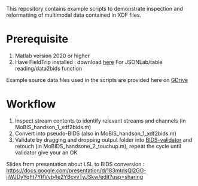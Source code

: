This repository contains example scripts to demonstrate inspection and reformatting of multimodal data contained in XDF files. 

# Prerequisite 
1. Matlab version 2020 or higher
2. Have FieldTrip installed : download [here](https://www.fieldtriptoolbox.org/download/) 
For JSONLab/table reading/data2bids function 

Example source data files used in the scripts are provided here on [GDrive](https://drive.google.com/drive/folders/14V6bMa0JMK6vjm1d9s5pSpx6MHWl_xrA?usp=sharing)


# Workflow 
1. Inspect stream contents to identify relevant streams and channels (in MoBIS_handson_1_xdf2bids.m)
2. Convert into pseudo-BIDS (also in MoBIS_handson_1_xdf2bids.m)
3. Validate by dragging and dropping output folder into [BIDS-validator](https://bids-standard.github.io/bids-validator/) and retouch (in MoBIDS_handsone_2_touchup.m), repeat the cycle until validator give your an OK 


Slides from presentation about LSL to BIDS conversion : https://docs.google.com/presentation/d/183mtdsQl2GG-ijWJDyYqht7YIfVvb4e2YBcvvTyJSkw/edit?usp=sharing
